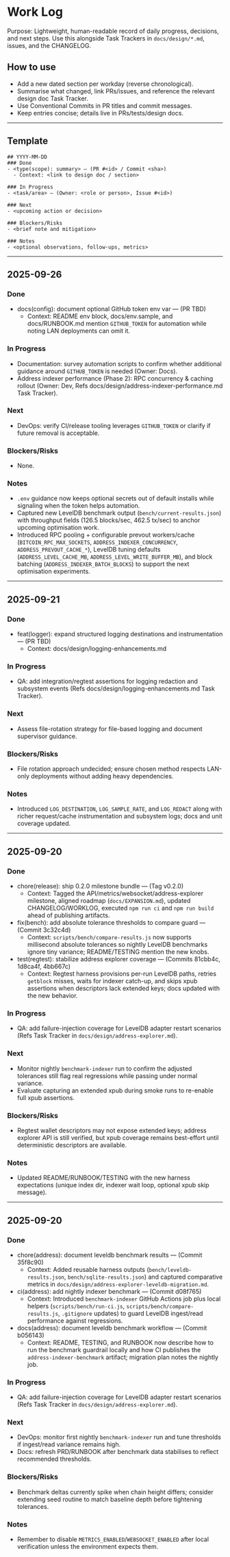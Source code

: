 # Work Log

Purpose: Lightweight, human-readable record of daily progress, decisions, and next steps. Use this alongside Task Trackers in `docs/design/*.md`, issues, and the CHANGELOG.

## How to use
- Add a new dated section per workday (reverse chronological).
- Summarise what changed, link PRs/issues, and reference the relevant design doc Task Tracker.
- Use Conventional Commits in PR titles and commit messages.
- Keep entries concise; details live in PRs/tests/design docs.

---

## Template
```
## YYYY-MM-DD
### Done
- <type(scope): summary> — (PR #<id> / Commit <sha>)
  - Context: <link to design doc / section>

### In Progress
- <task/area> — (Owner: <role or person>, Issue #<id>)

### Next
- <upcoming action or decision>

### Blockers/Risks
- <brief note and mitigation>

### Notes
- <optional observations, follow-ups, metrics>
```

---

## 2025-09-26
### Done
- docs(config): document optional GitHub token env var — (PR TBD)
  - Context: README env block, docs/env.sample, and docs/RUNBOOK.md mention `GITHUB_TOKEN` for automation while noting LAN deployments can omit it.

### In Progress
- Documentation: survey automation scripts to confirm whether additional guidance around `GITHUB_TOKEN` is needed (Owner: Docs).
- Address indexer performance (Phase 2): RPC concurrency & caching rollout (Owner: Dev, Refs docs/design/address-indexer-performance.md Task Tracker).

### Next
- DevOps: verify CI/release tooling leverages `GITHUB_TOKEN` or clarify if future removal is acceptable.

### Blockers/Risks
- None.

### Notes
- `.env` guidance now keeps optional secrets out of default installs while signaling when the token helps automation.
- Captured new LevelDB benchmark output (`bench/current-results.json`) with throughput fields (126.5 blocks/sec, 462.5 tx/sec) to anchor upcoming optimisation work.
- Introduced RPC pooling + configurable prevout workers/cache (`BITCOIN_RPC_MAX_SOCKETS`, `ADDRESS_INDEXER_CONCURRENCY`, `ADDRESS_PREVOUT_CACHE_*`), LevelDB tuning defaults (`ADDRESS_LEVEL_CACHE_MB`, `ADDRESS_LEVEL_WRITE_BUFFER_MB`), and block batching (`ADDRESS_INDEXER_BATCH_BLOCKS`) to support the next optimisation experiments.

---

## 2025-09-21
### Done
- feat(logger): expand structured logging destinations and instrumentation — (PR TBD)
  - Context: docs/design/logging-enhancements.md

### In Progress
- QA: add integration/regtest assertions for logging redaction and subsystem events (Refs docs/design/logging-enhancements.md Task Tracker).

### Next
- Assess file-rotation strategy for file-based logging and document supervisor guidance.

### Blockers/Risks
- File rotation approach undecided; ensure chosen method respects LAN-only deployments without adding heavy dependencies.

### Notes
- Introduced `LOG_DESTINATION`, `LOG_SAMPLE_RATE`, and `LOG_REDACT` along with richer request/cache instrumentation and subsystem logs; docs and unit coverage updated.

---

## 2025-09-20
### Done
- chore(release): ship 0.2.0 milestone bundle — (Tag v0.2.0)
  - Context: Tagged the API/metrics/websocket/address-explorer milestone, aligned roadmap (`docs/EXPANSION.md`), updated CHANGELOG/WORKLOG, executed `npm run ci` and `npm run build` ahead of publishing artifacts.
- fix(bench): add absolute tolerance thresholds to compare guard — (Commit 3c32c4d)
  - Context: `scripts/bench/compare-results.js` now supports millisecond absolute tolerances so nightly LevelDB benchmarks ignore tiny variance; README/TESTING mention the new knobs.
- test(regtest): stabilize address explorer coverage — (Commits 81cbb4c, 1d8ca4f, 4bb667c)
  - Context: Regtest harness provisions per-run LevelDB paths, retries `getblock` misses, waits for indexer catch-up, and skips xpub assertions when descriptors lack extended keys; docs updated with the new behavior.

### In Progress
- QA: add failure-injection coverage for LevelDB adapter restart scenarios (Refs Task Tracker in `docs/design/address-explorer.md`).

### Next
- Monitor nightly `benchmark-indexer` run to confirm the adjusted tolerances still flag real regressions while passing under normal variance.
- Evaluate capturing an extended xpub during smoke runs to re-enable full xpub assertions.

### Blockers/Risks
- Regtest wallet descriptors may not expose extended keys; address explorer API is still verified, but xpub coverage remains best-effort until deterministic descriptors are available.

### Notes
- Updated README/RUNBOOK/TESTING with the new harness expectations (unique index dir, indexer wait loop, optional xpub skip message).

---

## 2025-09-20
### Done
- chore(address): document leveldb benchmark results — (Commit 35f8c90)
  - Context: Added reusable harness outputs (`bench/leveldb-results.json`, `bench/sqlite-results.json`) and captured comparative metrics in `docs/design/address-explorer-leveldb-migration.md`.
- ci(address): add nightly indexer benchmark — (Commit d08f765)
  - Context: Introduced `benchmark-indexer` GitHub Actions job plus local helpers (`scripts/bench/run-ci.js`, `scripts/bench/compare-results.js`, `.gitignore` updates) to guard LevelDB ingest/read performance against regressions.
- docs(address): document leveldb benchmark workflow — (Commit b056143)
  - Context: README, TESTING, and RUNBOOK now describe how to run the benchmark guardrail locally and how CI publishes the `address-indexer-benchmark` artifact; migration plan notes the nightly job.

### In Progress
- QA: add failure-injection coverage for LevelDB adapter restart scenarios (Refs Task Tracker in `docs/design/address-explorer.md`).

### Next
- DevOps: monitor first nightly `benchmark-indexer` run and tune thresholds if ingest/read variance remains high.
- Docs: refresh PRD/RUNBOOK after benchmark data stabilises to reflect recommended thresholds.

### Blockers/Risks
- Benchmark deltas currently spike when chain height differs; consider extending seed routine to match baseline depth before tightening tolerances.

### Notes
- Remember to disable `METRICS_ENABLED`/`WEBSOCKET_ENABLED` after local verification unless the environment expects them.
